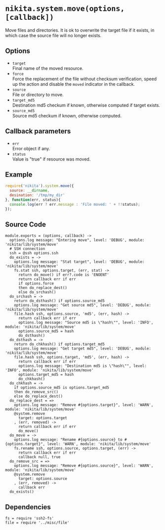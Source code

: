 
# `nikita.system.move(options, [callback])`

Move files and directories. It is ok to overwrite the target file if it
exists, in which case the source file will no longer exists.

## Options

* `target`   
  Final name of the moved resource.   
* `force`   
  Force the replacement of the file without checksum verification, speed up
  the action and disable the `moved` indicator in the callback.   
* `source`   
  File or directory to move.   
* `target_md5`   
  Destination md5 checkum if known, otherwise computed if target
  exists.   
* `source_md5`   
  Source md5 checkum if known, otherwise computed.   

## Callback parameters

* `err`   
  Error object if any.   
* `status`   
  Value is "true" if resource was moved.   

## Example

```js
require('nikita').system.move({
  source: __dirname,
  desination: '/tmp/my_dir'
}, function(err, status){
  console.log(err ? err.message : 'File moved: ' + !!status);
});
```

## Source Code

    module.exports = (options, callback) ->
      options.log message: "Entering move", level: 'DEBUG', module: 'nikita/lib/system/move'
      # SSH connection
      ssh = @ssh options.ssh
      do_exists = ->
        options.log message: "Stat target", level: 'DEBUG', module: 'nikita/lib/system/move'
        fs.stat ssh, options.target, (err, stat) ->
          return do_move() if err?.code is 'ENOENT'
          return callback err if err
          if options.force
          then do_replace_dest()
          else do_srchash()
      do_srchash = ->
        return do_dsthash() if options.source_md5
        options.log message: "Get source md5", level: 'DEBUG', module: 'nikita/lib/system/move'
        file.hash ssh, options.source, 'md5', (err, hash) ->
          return callback err if err
          options.log message: "Source md5 is \"hash\"", level: 'INFO', module: 'nikita/lib/system/move'
          options.source_md5 = hash
          do_dsthash()
      do_dsthash = ->
        return do_chkhash() if options.target_md5
        options.log message: "Get target md5", level: 'DEBUG', module: 'nikita/lib/system/move'
        file.hash ssh, options.target, 'md5', (err, hash) ->
          return callback err if err
          options.log message: "Destination md5 is \"hash\"", level: 'INFO', module: 'nikita/lib/system/move'
          options.target_md5 = hash
          do_chkhash()
      do_chkhash = ->
        if options.source_md5 is options.target_md5
        then do_remove_src()
        else do_replace_dest()
      do_replace_dest = =>
        options.log message: "Remove #{options.target}", level: 'WARN', module: 'nikita/lib/system/move'
        @system.remove
          target: options.target
        , (err, removed) ->
          return callback err if err
          do_move()
      do_move = ->
        options.log message: "Rename #{options.source} to #{options.target}", level: 'WARN', module: 'nikita/lib/system/move'
        fs.rename ssh, options.source, options.target, (err) ->
          return callback err if err
          callback null, true
      do_remove_src = =>
        options.log message: "Remove #{options.source}", level: 'WARN', module: 'nikita/lib/system/move'
        @system.remove
          target: options.source
        , (err, removed) ->
          callback err
      do_exists()

## Dependencies

    fs = require 'ssh2-fs'
    file = require '../misc/file'
